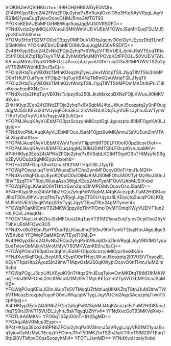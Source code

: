 VlOKMJIeVQVtHKIcrt==
IR9HDHjtHR9WGyEGVQt=
ZF4tHKIyp3Eco24tZFNbZFOjo2yhqPx6VRuiqlOxolO5o3HtqKAyVRygLJqyVRS1M21yoaEuqTyiovOcovOHMJ5mo3WTGT93
YFOKnKEbVUEbMFOeMKWupl5uqJqgMJ50VRSDFD==
YFNdXvcIp2yhMlOjLKWuoJI0MKWmVUEiVUEbMFOWoJSaMHEuqTSUMJ5ypzS0o3VdXvb=
YFOMo3HtnTS2MFO0olO3pzy0MFOuVUOfqJqcovO0olOyrUEyozDtqTLhoTS5MKWm
YFOKnKEbVUEbMFO0Mv5uqJqgMJ50VRSDFD==
Zv4tHKIyp3Eco24tZvNbZFOjo2yhqPx6VRyzVT15VUElLJyhnJ5aVTEuqTRto25frFObLKZtpTIipTkyVTMuL2yhMlOfMJM0YPOvqKDtFFO3LJ50VUEiVTAfLKAmnJM5VUOyo3OfMFOzLJAcozptpzyanUDfVTuiqlO3o3IfMPOWVTS2o2yxVT92MKWznKE0nJ5aCj==
YFOIp2HtqTuyVBXNzTMfnKOsqzIlqTywLJmvtWxtpTSlLJ1yqTIlVTSlo3IhMPO0nTHtJFOurTym
YFOIp2HtqTuyVBXNzTMfnKQvtWxtpTSlLJ1yqTIl
YFOIp2HtqTuyVBXNzTMfnKQvtWxtpTSlLJ1yqTIlVTShMPOmMKDt4bPLnT9lnKcioaEuoBXNzD==
YFNdXvcIp2HtqTuyVBXNzTuipzy6o250LJksMzkcpBXNzFOjLKWuoJI0MKVdXvb=
Zl4tHKIyp3Eco24tZlNbZFOjo2yhqPx6VSqbMJ4tqUWunJ5cozptq2y0nPOuqJqgMJ50LKEco24fVUyiqFOho3EcL2IxVUEbLKDtqTuyVUElLJyhnJ5aVTymVTRtoTy0qTkyVUAfo3qypv4tI2u5Cj==
YFOPMJAuqKAyVUEbMFO0pzScozyhMlOcplOgLJgcozptoJ9lMFOgnKA0LJgypj==
YFNdXvcPMJAuqKAyVUEbMFOcoJSaMFOjpz9wMKAmnJ5aVUEun2ImVTA5L2kyplbdXt==
YFOPMJAuqKAyVUEbMKWyVTymVT1ipzHtMTS0LFO0olO0pzScovOiot==
YFOPMJAuqKAyVUEbMFOuqJqgMJ50MJDtMTS0LFOcplOvnJqaMKV=
AP4tHKIyp3Eco24tAPNbZFOjo2yhqPx6VSqbLKDtMT9yplO0nTHtMzyfoS9go2EyVUOupzSgMKEypvOxom8=
YFOHnTIlMFOcplOholOznJkfK21iMTHtpTSlLJ1yqTIl
YFOWqPOwpzIuqTImVUWuozEioFOho2ymMFOcovO0nTHtnJ1uM2H=
YFNdXvcWqPOuqUEyoKO0plO0olOlMJAlMJS0MFOfo3A0VTyhMz9loJS0nJ9hVTSzqTIlVTRtqUWuoaAzo3WgLKEco24toTyeMFOuVUAbMJSlXvbd
YFOWqPOgLKAeplO0nTHtLzSwn2qlo3IhMPOiMvOuovOcoJSaMD==
AF4tHKIyp3Eco24tAFNbZFOjo2yhqPx6VSqbMJ4tqKAcozptFJ1uM2HtDKIaoJIhqTS0nJ9hVUqcqTttqTuyVRygLJqyETS0LHqyozIlLKEipvjtq2uuqPObLKOjMJ5mVUEiVUyiqKVtpzS3VTygLJqyVTEuqTRto24gMTymnl4=
YFOWqPOaMKEmVT92MKW3pzy0qTIhYPOmolOvMFOmqKWyVUEiVT1un2HtLFOvLJAeqKN=
YFOOVTAipUxtnKZtoJSxMFOuozDtqTuyVTS1M21yoaEuqTyiovOcplOxo25yVT9hVUEbMFOwo3O5
YFNdXvcBo3EbnJ5aYPOuoTjtLKIaoJIhqTS0nJ9hVTymVTEiozHtnJ4goJIgo3W5Xvbd
YFOWqPOaMKEmVTEyoTI0MJD=
Av4tHKIyp3Eco24tAvNbZFOjo2yhqPx6VRuiqlOxo2ImVRygLJqyVRS1M21yoaEuqTyiovObMJkjVUAioUMyVT92MKWznKE0nJ5aCj==
YFOWqPOmoT93plOxo3qhVUEbMFO0pzScozyhMlOjpz9wMKAm
YFNdXvcWqPOgLJ5cpUIfLKEyplO0nTHtqUWunJ5cozptp2I0VUEiVTqyozIlLKEyVT1ipzHtp2AyozSlnJ9mVTMipvOzMJS0qKWyplOcovO0nTHtnJ1uM2ImXvbd
YFOWqPOgLJ5cpUIfLKEyplO0nTHtqzSfnJEuqTyiovOmMKDtqT8tM2IhMKWuqTHtoJ9lMFOmL2IhLKWco3ZtMz9lVTMyLKE1pzImVTyhVUEbMFOcoJSaMKZ=
YFOWqPOuqKEioJS0nJAuoTk5VTMcqUZtMzIuqUIlMKZtqT8tnJ1uM2ImVTW5VTMcozEcozptqTuyoFO0nUWiqJqbVTygLJqyVUOlo2Ayp3AcozptqTIwnT5cpKIypj==
Al4tHKIyp3Eco24tAlNbZFOjo2yhqPx6VSqbMJ4tqKAcozptFJ1uM2HtDKIaoJIhqTS0nJ9hVT15VUElLJyhnJ5aVTqyqUZhYv4=
YFNdXvcGoT93MKVdXvb=
YFOTLKA0MKV=
YFOGqTS5plO0nTHtH2SgMD==
YFOAqJAbVRMup3Eypt==
BP4tHKIyp3Eco24tBPNbZFOjo2yhqPx6VSImnJ5aVRygLJqyVRS1M21yoaEuqTyiovOyMzMyL3EcqzIfrFOmnJ11oTS0MKZtnTS2nJ5aVTRtoTSlM2IlVTEuqTRtp2I0VTMipvO0pzScozyhMl4=
YFOTLJkmMD==
YFNdXvcHpaIyXvbd
